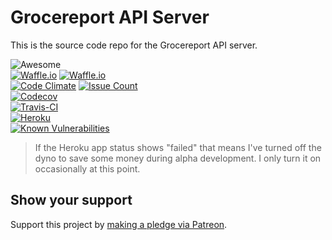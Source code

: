 # Grocereport API Server  

This is the source code repo for the Grocereport API server.  

![Awesome](https://img.shields.io/badge/Awesome-Very-blue.svg?style=flat-square)  
[![Waffle.io](https://img.shields.io/waffle/label/nothingworksright/grocereport_api.svg?style=flat-square&label=Product%20Backlog%20Items%20Ready)](https://waffle.io/nothingworksright/grocereport_api)
[![Waffle.io](https://img.shields.io/waffle/label/nothingworksright/grocereport_api/in%20progress.svg?style=flat-square&label=Product%20Backlog%20Items%20In%20Progress)](https://waffle.io/nothingworksright/grocereport_api)  
[![Code Climate](https://img.shields.io/codeclimate/github/nothingworksright/grocereport_api.svg?style=flat-square&label=Code%20Review%20GPA)](https://codeclimate.com/github/nothingworksright/grocereport_api)
[![Issue Count](https://img.shields.io/codeclimate/issues/github/nothingworksright/grocereport_api.svg?style=flat-square&label=Code%20Review%20Issues%20Found)](https://codeclimate.com/github/nothingworksright/grocereport_api)  
[![Codecov](https://img.shields.io/codecov/c/github/nothingworksright/grocereport_api.svg?style=flat-square&label=Code%20Test%20Coverage)](https://codecov.io/gh/nothingworksright/grocereport_api)  
[![Travis-CI](https://img.shields.io/travis/nothingworksright/grocereport_api.svg?style=flat-square&label=Travis-CI%20Test%20Build%20Deploy)](https://travis-ci.org/nothingworksright/grocereport_api)  
[![Heroku](http://heroku-badge.herokuapp.com/?app=grocereportapi&style=flat-square&svg=1)](https://grocereportapi.herokuapp.com)  
[![Known Vulnerabilities](https://snyk.io/test/github/nothingworksright/grocereport_api/badge.svg)](https://snyk.io/test/github/nothingworksright/grocereport_api)  

> If the Heroku app status shows "failed" that means I've turned off the dyno to save some money during alpha development. I only turn it on occasionally at this point.  

## Show your support  

Support this project by [making a pledge via Patreon](https://www.patreon.com/jmg1138).  
